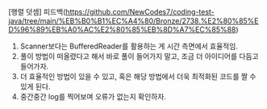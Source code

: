 [행렬 덧셈] 피드백(https://github.com/NewCodes7/coding-test-java/tree/main/%EB%B0%B1%EC%A4%80/Bronze/2738.%E2%80%85%ED%96%89%EB%A0%AC%E2%80%85%EB%8D%A7%EC%85%88)
1. Scanner보다는 BufferedReader를 활용하는 게 시간 측면에서 효율적임.
2. 풀이 방법이 떠올렸다고 해서 바로 풀이 들어가지 말고, 조금 더 아이디어를 다듬고 들어가자.
3. 더 효율적인 방법이 있을 수 있고, 혹은 해당 방법에서 더욱 최적화된 코드를 짤 수 있게 된다.
4. 중간중간 log를 찍어보며 오류가 없는지 확인하자.
